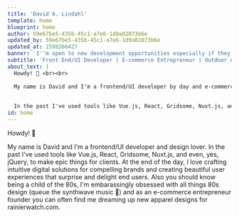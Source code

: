 ```yaml
---
title: 'David A. Lindahl'
template: home
blueprint: home
author: 59e67be5-435b-45c1-a7e6-1d9a02873b6e
updated_by: 59e67be5-435b-45c1-a7e6-1d9a02873b6e
updated_at: 1598386427
banner: 'I''m open to new development opportunities especially if they include any of the following: Vue.js, TailwindCSS, Gridsome, Statamic, SaaS, product development, apparel design, and/or retro anything.'
subtitle: 'Front End/UI Developer | E-commerce Entrepreneur | Outdoor Adventurer | Design Enthusiast | Photographer'
about_text: |
  Howdy! 👋 <br><br>
  
  My name is David and I'm a frontend/UI developer by day and e-commerce entrepeneur running RainierWatch.com by night. <br><br>
  
  
  In the past I've used tools like Vue.js, React, Gridsome, Nuxt.js, and even, yes, jQuery, to make epic things for clients like Sony, Microsoft, and SAP Concur. At the end of the day, I love crafting intuitive digital solutions for compelling brands and creating beautiful user experiences that surprise and delight end users. Also you should know being a child of the 80s, I'm embarassingly obsessed with all things throwback design (queue the synthwave music 👾) and love designing new old school looking gear for Rainier Watch.
id: home
---
```

Howdy! 👋

My name is David and I'm a frontend/UI developer and design lover. In the past I've used tools like Vue.js, React, Gridsome, Nuxt.js, and even, yes, jQuery, to make epic things for clients. At the end of the day, I love crafting intuitive digital solutions for compelling brands and creating beautiful user experiences that surprise and delight end users. Also you should know being a child of the 80s, I'm embarassingly obsessed with all things 80s design (queue the synthwave music 👾) and as an e-commerce entrepreneur founder you can often find me dreaming up new apparel designs for rainierwatch.com.
